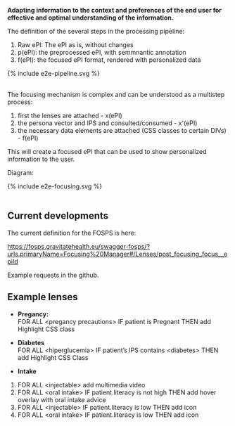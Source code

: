 **Adapting information to the context and preferences of the end user for effective and optimal understanding of the information.**


The definition of the several steps in the processing pipeline:
1. Raw ePI: The ePI as is, without changes
2. p(ePI): the preprocessed ePI, with semmnantic annotation
3. f(ePI): the focused ePI format, rendered with personalized data

<div>{% include e2e-pipeline.svg %}</div>
<br clear="all"/>


The focusing mechanism is complex and can be understood as a multistep process:
1. first the lenses are attached - x(ePI)
2. the persona vector and IPS and consulted/consumed - x'(ePI)
3. the necessary data elements are attached (CSS classes to certain DIVs) - f(ePI)

This will create a focused ePI that can be used to show personalized information to the user.

Diagram:
<div>{% include e2e-focusing.svg %}</div>
<br clear="all"/>

## Current developments

The current definition for the FOSPS is here:

https://fosps.gravitatehealth.eu/swagger-fosps/?urls.primaryName=Focusing%20Manager#/Lenses/post_focusing_focus__epiId

Example requests in the github.

## Example lenses

* **Pregancy:**  
FOR ALL \<pregancy precautions\> IF patient is Pregnant THEN add Highlight CSS class

* **Diabetes**  
FOR ALL \<hiperglucemia\> IF patient’s IPS contains \<diabetes\>  THEN add Highlight CSS Class

* **Intake**  
1. FOR ALL \<injectable\> add multimedia video
2. FOR ALL \<oral intake\> IF patient.literacy is not high THEN add hover overlay with oral intake advice
3. FOR ALL \<injectable\> IF patient.literacy is low THEN add icon 
4. FOR ALL \<oral intake\> IF patient.literacy is low THEN add icon


